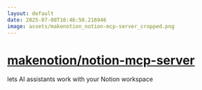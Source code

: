```yaml
---
layout: default
date: 2025-07-08T16:46:50.216946
image: assets/makenotion_notion-mcp-server_cropped.png
---
```


# [makenotion/notion-mcp-server](https://github.com/makenotion/notion-mcp-server)

lets AI assistants work with your Notion workspace
